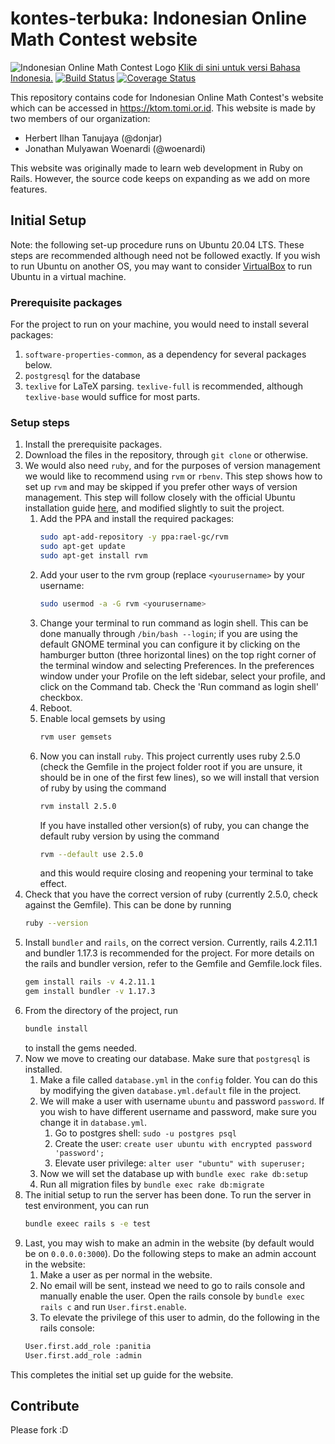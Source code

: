 # kontes-terbuka: Indonesian Online Math Contest website
![Indonesian Online Math Contest Logo](https://github.com/donjar/kontes-terbuka/raw/production/app/assets/images/logo-hires.png)
[Klik di sini untuk versi Bahasa Indonesia.](README.md)
[![Build Status](https://travis-ci.org/donjar/kontes-terbuka.svg?branch=production)](https://travis-ci.org/donjar/kontes-terbuka)
[![Coverage Status](https://coveralls.io/repos/github/donjar/kontes-terbuka/badge.svg?branch=production)](https://coveralls.io/github/donjar/kontes-terbuka?branch=production)

This repository contains code for Indonesian Online Math Contest's website
which can be accessed in https://ktom.tomi.or.id. This website is made by
two members of our organization:
- Herbert Ilhan Tanujaya (@donjar)
- Jonathan Mulyawan Woenardi (@woenardi)

This website was originally made to learn web development in Ruby on Rails.
However, the source code keeps on expanding as we add on more features.

## Initial Setup
Note: the following set-up procedure runs on Ubuntu 20.04 LTS. These steps are
recommended although need not be followed exactly. If you wish to run
Ubuntu on another OS, you may want to consider
[VirtualBox](https://www.virtualbox.org/wiki/Downloads) to run Ubuntu in a
virtual machine. 

### Prerequisite packages
For the project to run on your machine, you would need to install several packages:
1. `software-properties-common`, as a dependency for several packages below.
3. `postgresql` for the database
4. `texlive` for LaTeX parsing. `texlive-full` is recommended, although `texlive-base` would suffice for most parts.

### Setup steps
1. Install the prerequisite packages.
2. Download the files in the repository, through `git clone` or otherwise.   
3. We would also need `ruby`, and for the purposes of version management we would like to recommend using `rvm` or `rbenv`.
   This step shows how to set up `rvm` and may be skipped if you prefer other ways of version management. 
   This step will follow closely with the official Ubuntu installation guide [here](https://github.com/rvm/ubuntu_rvm), and modified slightly to suit the project.
    1. Add the PPA and install the required packages:
       ```bash
       sudo apt-add-repository -y ppa:rael-gc/rvm
       sudo apt-get update
       sudo apt-get install rvm
       ```
    2. Add your user to the rvm group (replace `<yourusername>` by your username:
        ```bash
        sudo usermod -a -G rvm <yourusername>
        ```
    3. Change your terminal to run command as login shell. This can be done manually through `/bin/bash --login`;
       if you are using the default GNOME terminal you can configure it by clicking on the hamburger button 
       (three horizontal lines) on the top right corner of the terminal window and selecting Preferences. In the
       preferences window under your Profile on the left sidebar, select your profile, and click on the Command tab. Check the
       'Run command as login shell' checkbox.
    4. Reboot.
    5. Enable local gemsets by using
        ```bash
        rvm user gemsets
        ```
    6. Now you can install `ruby`. This project currently uses ruby 2.5.0 
       (check the Gemfile in the project folder root if you are unsure, it should be in one of the first few lines), 
       so we will install that version of ruby by using the command
        ```bash
        rvm install 2.5.0
        ```
       If you have installed other version(s) of ruby, you can change the default ruby version
       by using the command 
        ```bash
        rvm --default use 2.5.0
        ```
       and this would require closing and reopening your terminal to take effect.
4. Check that you have the correct version of ruby (currently 2.5.0, check against the Gemfile). This can be done by running
    ```bash
    ruby --version
    ```
5. Install `bundler` and `rails`, on the correct version. Currently, rails 4.2.11.1 and bundler 1.17.3 is recommended for the project.
   For more details on the rails and bundler version, refer to the Gemfile and Gemfile.lock files.
    ```bash
    gem install rails -v 4.2.11.1
    gem install bundler -v 1.17.3
    ```
6. From the directory of the project, run
    ```bash
    bundle install
    ```
   to install the gems needed. 
7. Now we move to creating our database. Make sure that `postgresql` is installed.
    1. Make a file called `database.yml` in the `config` folder. 
       You can do this by modifying the given `database.yml.default` file in the project.
    2. We will make a user with username `ubuntu` and password `password`. 
       If you wish to have different username and password, make sure you change it in `database.yml`.  
        1. Go to postgres shell: `sudo -u postgres psql`
        2. Create the user: `create user ubuntu with encrypted password 'password';`
        3. Elevate user privilege: `alter user "ubuntu" with superuser;`
    3. Now we will set the database up with `bundle exec rake db:setup`
    4. Run all migration files by `bundle exec rake db:migrate`
8. The initial setup to run the server has been done. To run the server in test environment, you can run 
    ```bash
    bundle exeec rails s -e test
    ```
9. Last, you may wish to make an admin in the website (by default would be on `0.0.0.0:3000`). 
   Do the following steps to make an admin account in the website:
    1. Make a user as per normal in the website.
    2. No email will be sent, instead we need to go to rails console and manually enable the user. 
        Open the rails console by `bundle exec rails c` and run `User.first.enable`.
    3. To elevate the privilege of this user to admin, do the following in the rails console:
    ```bash
    User.first.add_role :panitia
    User.first.add_role :admin 
    ```

This completes the initial set up guide for the website.


## Contribute
Please fork :D
